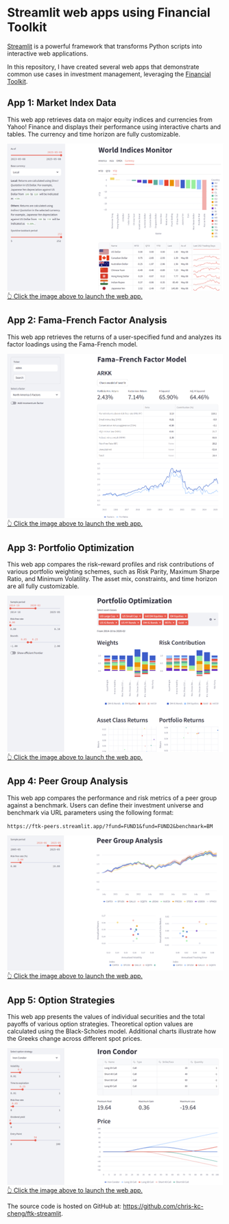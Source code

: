 # Streamlit web apps using Financial Toolkit

[Streamlit](https://streamlit.io/) is a powerful framework that transforms Python scripts into interactive web applications.

In this repository, I have created several web apps that demonstrate common use cases in investment management, leveraging the [Financial Toolkit](https://github.com/chris-kc-cheng/financial-toolkit).

## App 1: Market Index Data

This web app retrieves data on major equity indices and currencies from Yahoo! Finance and displays their performance using interactive charts and tables. The currency and time horizon are fully customizable.

<a href="https://ftk-indices.streamlit.app/">
    <img alt='Indices' src='images/indices.png' style='border: none' />
    👆 Click the image above to launch the web app.
</a>

## App 2: Fama-French Factor Analysis

This web app retrieves the returns of a user-specified fund and analyzes its factor loadings using the Fama-French model.

<a href="https://ftk-factors.streamlit.app/">
    <img alt='Factor Analysis' src='images/factors.png' style='border: none' />
    👆 Click the image above to launch the web app.
</a>

## App 3: Portfolio Optimization

This web app compares the risk–reward profiles and risk contributions of various portfolio weighting schemes, such as Risk Parity, Maximum Sharpe Ratio, and Minimum Volatility. The asset mix, constraints, and time horizon are all fully customizable.

<a href="https://ftk-portfolio-optimization.streamlit.app/">
    <img alt='Portfolio Optimiazation' src='images/portfolio.png' style='border: none' />
    👆 Click the image above to launch the web app.
</a>

## App 4: Peer Group Analysis

This web app compares the performance and risk metrics of a peer group against a benchmark. Users can define their investment universe and benchmark via URL parameters using the following format:

`https://ftk-peers.streamlit.app/?fund=FUND1&fund=FUND2&benchmark=BM`

<a href="https://ftk-peers.streamlit.app/?fund=PRCOX&fund=GQEFX&fund=STSEX&fund=NUESX&fund=VTCLX&fund=CAPEX&fund=USBOX&fund=VPMCX&fund=JDEAX&fund=DFUSX&fund=GALLX&benchmark=%5ESP500TR">
    <img alt='Peer Group Analysis' src='images/peers.png' style='border: none' />
    👆 Click the image above to launch the web app.
</a>

## App 5: Option Strategies

This web app presents the values of individual securities and the total payoffs of various option strategies. Theoretical option values are calculated using the Black-Scholes model. Additional charts illustrate how the Greeks change across different spot prices.

<a href="https://ftk-options.streamlit.app/">
    <img alt='Option Strategies' src='images/options.png' style='border: none' />
    👆 Click the image above to launch the web app.
</a>


The source code is hosted on GitHub at: https://github.com/chris-kc-cheng/ftk-streamlit.